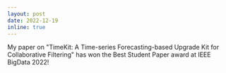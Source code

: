 ```yaml
---
layout: post
date: 2022-12-19
inline: true
---
```


My paper on "TimeKit: A Time-series Forecasting-based Upgrade Kit for Collaborative Filtering" has won the Best Student Paper award at IEEE BigData 2022!
